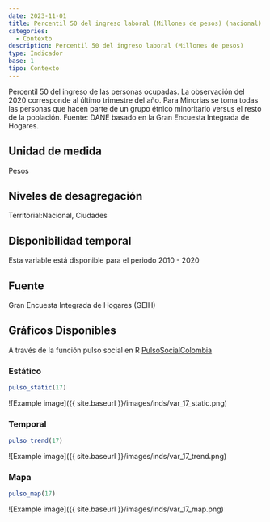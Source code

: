 ```yaml
---
date: 2023-11-01
title: Percentil 50 del ingreso laboral (Millones de pesos) (nacional)
categories:
  - Contexto
description: Percentil 50 del ingreso laboral (Millones de pesos)
type: Indicador
base: 1
tipo: Contexto
--- 
```


Percentil 50 del ingreso de las personas ocupadas. La observación del 2020 corresponde al último trimestre del año. Para Minorias se toma todas las personas que hacen parte de un grupo étnico minoritario versus el resto de la población.
Fuente: DANE basado en la Gran Encuesta Integrada de Hogares.

## Unidad de medida
Pesos

## Niveles de desagregación
Territorial:Nacional, Ciudades

## Disponibilidad temporal
Esta variable está disponible para el periodo 2010 - 2020

## Fuente
Gran Encuesta Integrada de Hogares (GEIH)

## Gráficos Disponibles

A través de la función pulso social en R [PulsoSocialColombia](https://github.com/pulsosocialcolombia/PulsoSocialColombia)

### Estático

``` R
pulso_static(17)
```

![Example image]({{ site.baseurl }}/images/inds/var_17_static.png)

### Temporal

``` R
pulso_trend(17)
```

![Example image]({{ site.baseurl }}/images/inds/var_17_trend.png)

### Mapa

``` R
pulso_map(17)
```

![Example image]({{ site.baseurl }}/images/inds/var_17_map.png)